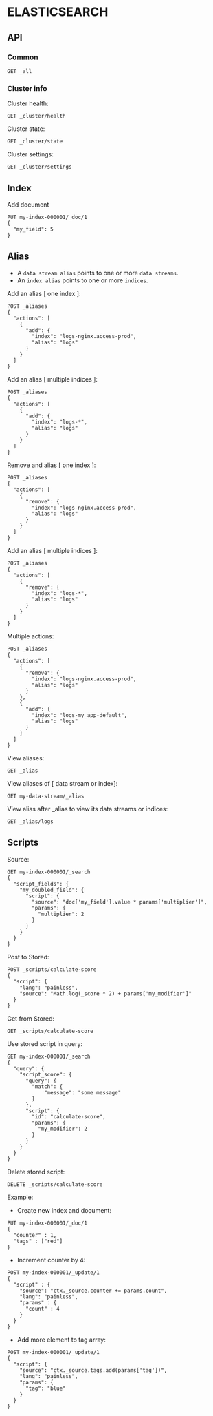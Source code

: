 # ELASTICSEARCH


## API
### Common
```
GET _all
```

### Cluster info
Cluster health:
```
GET _cluster/health
```

Cluster state:
```
GET _cluster/state
```

Cluster settings:
```
GET _cluster/settings
```
## Index
Add document
```
PUT my-index-000001/_doc/1
{
  "my_field": 5
}
```

## Alias
* A `data stream alias` points to one or more `data streams`.
* An `index alias` points to one or more `indices`.

Add an alias [ one index ]:
```
POST _aliases
{
  "actions": [
    {
      "add": {
        "index": "logs-nginx.access-prod",
        "alias": "logs"
      }
    }
  ]
}
```

Add an alias [ multiple indices ]:
```
POST _aliases
{
  "actions": [
    {
      "add": {
        "index": "logs-*",
        "alias": "logs"
      }
    }
  ]
}
```

Remove and alias [ one index ]:
```
POST _aliases
{
  "actions": [
    {
      "remove": {
        "index": "logs-nginx.access-prod",
        "alias": "logs"
      }
    }
  ]
}
```

Add an alias [ multiple indices ]:
```
POST _aliases
{
  "actions": [
    {
      "remove": {
        "index": "logs-*",
        "alias": "logs"
      }
    }
  ]
}
```

Multiple actions:
```
POST _aliases
{
  "actions": [
    {
      "remove": {
        "index": "logs-nginx.access-prod",
        "alias": "logs"
      }
    },
    {
      "add": {
        "index": "logs-my_app-default",
        "alias": "logs"
      }
    }
  ]
}
```

View aliases:
```
GET _alias
```

View aliases of [ data stream or index]:
```
GET my-data-stream/_alias
```

View alias after _alias to view its data streams or indices:
```
GET _alias/logs
```

## Scripts
Source:
```
GET my-index-000001/_search
{
  "script_fields": {
    "my_doubled_field": {
      "script": { 
        "source": "doc['my_field'].value * params['multiplier']", 
        "params": {
          "multiplier": 2
        }
      }
    }
  }
}
```

Post to Stored:
```
POST _scripts/calculate-score
{
  "script": {
    "lang": "painless",
    "source": "Math.log(_score * 2) + params['my_modifier']"
  }
}
```

Get from Stored:
```
GET _scripts/calculate-score
```

Use stored script in query:
```
GET my-index-000001/_search
{
  "query": {
    "script_score": {
      "query": {
        "match": {
            "message": "some message"
        }
      },
      "script": {
        "id": "calculate-score", 
        "params": {
          "my_modifier": 2
        }
      }
    }
  }
}
```

Delete stored script:
```
DELETE _scripts/calculate-score
```

Example:
- Create new index and document:
```
PUT my-index-000001/_doc/1
{
  "counter" : 1,
  "tags" : ["red"]
}
```

- Increment counter by 4:
```
POST my-index-000001/_update/1
{
  "script" : {
    "source": "ctx._source.counter += params.count",
    "lang": "painless",
    "params" : {
      "count" : 4
    }
  }
}
```

- Add more element to tag array:
```
POST my-index-000001/_update/1
{
  "script": {
    "source": "ctx._source.tags.add(params['tag'])",
    "lang": "painless",
    "params": {
      "tag": "blue"
    }
  }
}
```

